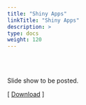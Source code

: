 ```yaml
---
title: "Shiny Apps"
linkTitle: "Shiny Apps"
description: >
type: docs
weight: 120
---
```


<br></br>

Slide show to be posted.

[ [Download](...) ]





